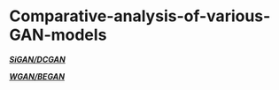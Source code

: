 # Comparative-analysis-of-various-GAN-models

***[SiGAN/DCGAN](https://github.com/todorbelic/Comparative-analysis-of-various-GAN-models/blob/develop/models/SiGAN-DCGAN/SiGAN_DCGAN.ipynb)***

***[WGAN/BEGAN](https://github.com/todorbelic/Comparative-analysis-of-various-GAN-models/blob/main/models/WGAN-BEGAN/WGAN-BEGAN.ipynb)***

